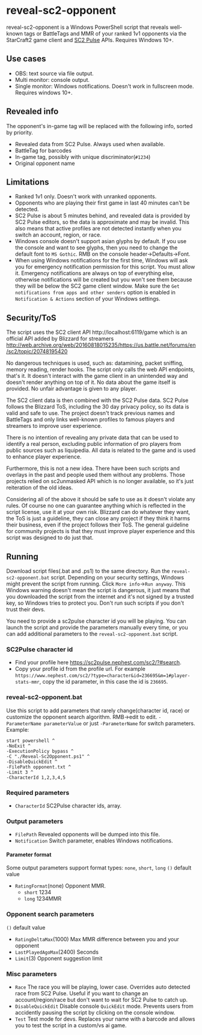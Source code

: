 # reveal-sc2-opponent
reveal-sc2-opponent is a Windows PowerShell script that reveals well-known tags or BattleTags and MMR of your ranked 1v1 opponents via the StarCraft2 game client and [SC2 Pulse](https://github.com/sc2-pulse/sc2-pulse) APIs. Requires Windows 10+.

## Use cases
* OBS: text source via file output.
* Multi monitor: console output.
* Single monitor: Windows notifications. Doesn't work in fullscreen mode. Requires windows 10+.

## Revealed info
The opponent's in-game tag will be replaced with the following info, sorted by priority.
* Revealed data from SC2 Pulse. Always used when available.
* BattleTag for barcodes
* In-game tag, possibly with unique discriminator(`#1234`)
* Original opponent name

## Limitations
* Ranked 1v1 only. Doesn't work with unranked opponents.
* Opponents who are playing their first game in last 40 minutes can't be detected.
* SC2 Pulse is about 5 minutes behind, and revealed data is provided by SC2 Pulse editors, so the data is approximate and may be invalid. This also means that active profiles are not detected instantly when you switch an account, region, or race.
* Windows console doesn't support asian glyphs by default. If you use the console and want to see glyphs, then you need to change the default font to `MS Gothic`. RMB on the console header->Defaults->Font.
* When using Windows notifications for the first time, Windows will ask you for emergency notification permission for this script. You must allow it. Emergency notifications are always on top of everything else, otherwise notifications will be created but you won't see them because they will be below the SC2 game client window. Make sure the `Get notifications from apps and other senders` option is enabled in `Notification & Actions` section of your Windows settings.

## Security/ToS
The script uses the SC2 client API http://localhost:6119/game which is an official API added by Blizzard for streamers http://web.archive.org/web/20160818015235/https://us.battle.net/forums/en/sc2/topic/20748195420

No dangerous techniques is used, such as: datamining, packet sniffing, memory reading, render hooks. The script only calls the web API endpoints, that's it. It doesn't interact with the game client in an unintended way and doesn't render anything on top of it. No data about the game itself is provided. No unfair advantage is given to any player.

The SC2 client data is then combined with the SC2 Pulse data. SC2 Pulse follows the Blizzard ToS, including the 30 day privacy policy, so its data is valid and safe to use. The project doesn't track previous names and BattleTags and only links well-known profiles to famous players and streamers to improve user experience.

There is no intention of revealing any private data that can be used to identify a real person, excluding public information of pro players from public sources such as liquipedia. All data is related to the game and is used to enhance player experience.

Furthermore,  this is not a new idea. There have been such scripts and overlays in the past and people used them without any problems. Those projects relied on sc2unmasked API which is no longer available, so it's just reiteration of the old ideas.

Considering all of the above it should be safe to use as it doesn't violate any rules. Of course no one can guarantee anything which is reflected in the script license, use it at your own risk. Blizzard can do whatever they want, the ToS is just a guideline, they can close any project if they think it harms their business, even if the project follows their ToS. The general guideline for community projects is that they must improve player experience and this script was designed to do just that.

## Running
Download script files(.bat and .ps1) to the same directory. Run the `reveal-sc2-opponent.bat` script.
Depending on your security settings, Windows might prevent the script from running. Click `More info`->`Run anyway`. This Windows warning doesn't mean the script is dangerous, it just means that you downloaded the script from the internet and it's not signed by a trusted key, so Windows tries to protect you. Don't run such scripts if you don't trust their devs.

You need to provide a sc2pulse character id you will be playing. You can launch the script and provide the parameters manually every time, or you can add additional parameters to the `reveal-sc2-opponent.bat` script.

### SC2Pulse character id
* Find your profile here https://sc2pulse.nephest.com/sc2/?#search.
* Copy your profile id from the profile url. For example `https://www.nephest.com/sc2/?type=character&id=236695&m=1#player-stats-mmr`, copy the id parameter, in this case the id is `236695`.

### reveal-sc2-opponent.bat
Use this script to add parameters that rarely change(character id, race) or customize the opponent search algorithm. RMB->edit to edit. `-ParameterName parameterValue` or just `-ParameterName` for switch parameters.
Example:
```
start powershell ^
-NoExit ^
-ExecutionPolicy bypass ^
-C "./Reveal-Sc2Opponent.ps1" ^
-DisableQuickEdit ^
-FilePath opponent.txt ^
-Limit 3 ^
-CharacterId 1,2,3,4,5
```

### Required parameters
* `CharacterId` SC2Pulse character ids, array.

### Output parameters
* `FilePath` Revealed opponents will be dumped into this file.
* `Notification` Switch parameter, enables Windows notifications.
#### Parameter format
Some output parameters support format types: `none`, `short`, `long`
`()` default value
* `RatingFormat`(none) Opponent MMR.
	* `short` 1234
	* `long` 1234MMR

### Opponent search parameters
`()` default value
* `RatingDeltaMax`(1000) Max MMR difference between you and your opponent
* `LastPlayedAgoMax`(2400) Seconds
* `Limit`(3) Opponent suggestion limit

### Misc parameters
* `Race` The race you will be playing, lower case. Overrides auto detected race from SC2 Pulse. Useful if you want to change an account/region/race but don't want to wait for SC2 Pulse to catch up.
* `DisableQuickEdit` Disable console `QuickEdit` mode. Prevents users from accidently pausing the script by clicking on the console window.
* `Test` Test mode for devs. Replaces your name with a barcode and allows you to test the script in a custom/vs ai game.
